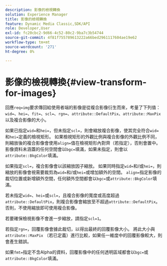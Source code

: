 ```yaml
---
description: 影像的檢視轉換
solution: Experience Manager
title: 影像的檢視轉換
feature: Dynamic Media Classic,SDK/API
role: Developer,User
exl-id: fc20cbc2-9d66-4c52-80c2-9ba7c3b54744
source-git-commit: 4f81f755789613222a66bed2961117604ae19e62
workflow-type: tm+mt
source-wordcount: '271'
ht-degree: 0%

---
```


# 影像的檢視轉換{#view-transform-for-images}

回應`req=img`要求傳回給使用者端的影像是從複合影像衍生而來，考量了下列值： `wid=`、`hei=`、`fit=`、`scl=`、`rgn=`、`attribute::DefaultPix`、`attribute::MaxPix`以及複合影像的大小。

如果已指定`wid=`和`hei=`，但未指定`scl=`，則會縮放複合影像，使其完全符合`wid=`和`hei=`定義的檢視矩形。 如果檢視矩形的外觀比例與複合影像的外觀比例不同，則縮放後的複合影像會使用`align=`值在檢視矩形內對齊（若指定），否則會置中。 影像資料未涵蓋的任何空間會以`bgc=`填滿，如果未指定，則會以`attribute::BkgColor`填滿。

如果指定`scl=`，複合影像會以該縮放因子縮放。 如果同時指定`wid=`和/或`hei=`，則縮放的影像會視需要裁剪為`wid=`和/或`hei=`或增加額外的空間。 `align=`指定影像的裁切位置或新增額外空間，任何額外空間都會以`bgc=`或`attribute::BkgColor`填滿。

若未指定`wid=`、`hei=`或`scl=`，且複合影像的寬度或高度超過`attribute::DefaultPix`，則複合影像會縮放至不超過`attribute::DefaultPix`。 否則，不使用縮放即可使用複合影像。

若要確保檢視影像不會進一步縮放，請指定`scl=1`。

若指定`rgn=`，回覆影像會據此裁切，以得出最終的回覆影像大小。 將此大小與`attribute::MaxPix` （若已定義）進行比較，如果任一維度中的回覆影像較大，則會產生錯誤。

如果`fmt=`指定不含Alpha的資料，回覆影像中的任何透明區域都會以`bgc=`或`attribute::BkgColor`填滿。
